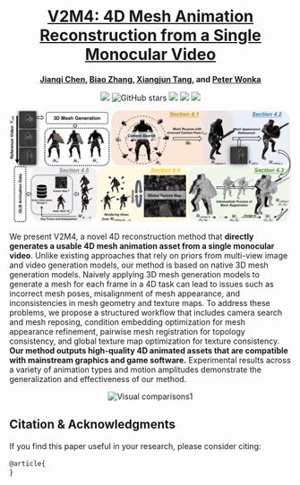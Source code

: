 <div align="center">

<h1><a href="https://arxiv.org/abs/xxx">V2M4: 4D Mesh Animation Reconstruction from a Single Monocular Video</a></h1>

**[Jianqi Chen](https://windvchen.github.io/), [Biao Zhang](https://scholar.google.co.uk/citations?user=h5KukxEAAAAJ&hl=en&oi=ao), [Xiangjun Tang](https://scholar.google.co.uk/citations?user=9vZn91sAAAAJ&hl=en&oi=ao), and [Peter Wonka](https://scholar.google.co.uk/citations?user=0EKXSXgAAAAJ&hl=en)**

![](https://komarev.com/ghpvc/?username=windvchenV2M4&label=visitors)
![GitHub stars](https://badgen.net/github/stars/windvchen/V2M4)
[![](https://img.shields.io/badge/license-MIT-blue)](#License)
[![](https://img.shields.io/badge/arXiv-xxx-b31b1b.svg)](https://arxiv.org/abs/xxx)
<a href='https://windvchen.github.io/V2M4/'>
  <img src='https://img.shields.io/badge/Project-Page-pink?style=flat&logo=Google%20chrome&logoColor=pink'></a>

</div>


![V2M4's framework](assets/framework.jpg)

We present V2M4, a novel 4D reconstruction method that **directly generates a usable 4D mesh animation asset from a single monocular video**. Unlike existing approaches that rely on priors from multi-view image and video generation models, our method is based on native 3D mesh generation models. Naively applying 3D mesh generation models to generate a mesh for each frame in a 4D task can lead to issues such as incorrect mesh poses, misalignment of mesh appearance, and inconsistencies in mesh geometry and texture maps. To address these problems, we propose a structured workflow that includes camera search and mesh reposing, condition embedding optimization for mesh appearance refinement, pairwise mesh registration for topology consistency, and global texture map optimization for texture consistency. **Our method outputs high-quality 4D animated assets that are compatible with mainstream graphics and game software.** Experimental results across a variety of animation types and motion amplitudes demonstrate the generalization and effectiveness of our method.

<div align=center><img src="assets/Comparison.jpg" alt="Visual comparisons1"></div>

## Citation & Acknowledgments
If you find this paper useful in your research, please consider citing:
```
@article{
}
```

